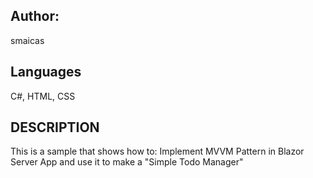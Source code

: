## Author:
smaicas

## Languages
C#, HTML, CSS

## DESCRIPTION
This is a sample that shows how to:
	Implement MVVM Pattern in Blazor Server App and use it to make a "Simple Todo Manager" 